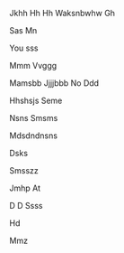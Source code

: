 Jkhh
Hh
Hh
Waksnbwhw
Gh

Sas
Mn

You sss


Mmm
Vvggg

Mamsbb
Jjjjbbb
No 
Ddd

Hhshsjs
Seme 


Nsns
  Smsms

Mdsdndnsns


Dsks

Smsszz

Jmhp
At






D
D
Ssss




Hd


Mmz





